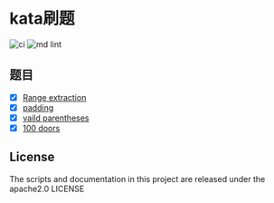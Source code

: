 # kata刷题

![ci](https://github.com/63isOK/kata/workflows/ci-test/badge.svg)
![md lint](https://github.com/63isOK/kata/workflows/md-lint/badge.svg)

## 题目

- [x] [Range extraction](/codewars/range.extraction/README.md)
- [x] [padding](/codewars/padding/README.md)
- [x] [vaild parentheses](/codewars/parentheses/README.md)
- [x] [100 doors](/codewars/100doors/README.md)

## License

The scripts and documentation in this project are released under the  apache2.0 LICENSE
